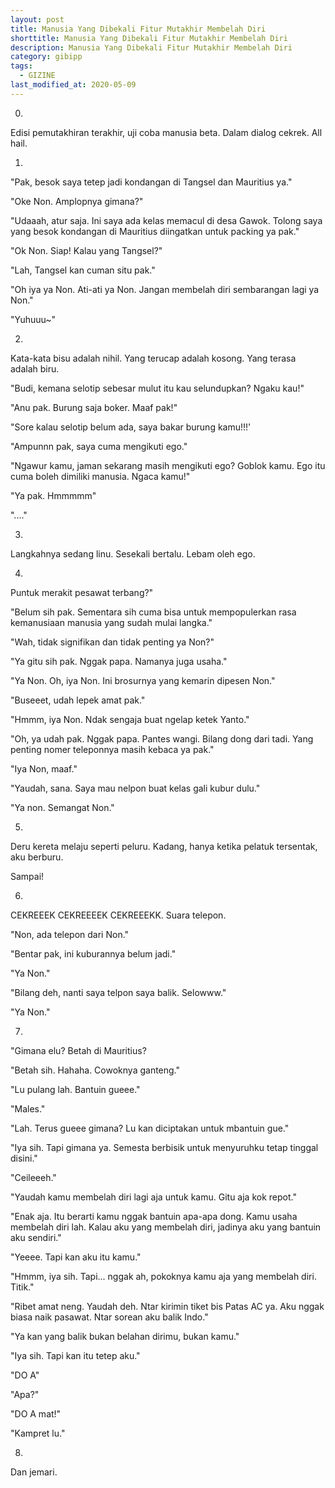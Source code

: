 ```yaml
---
layout: post
title: Manusia Yang Dibekali Fitur Mutakhir Membelah Diri
shorttitle: Manusia Yang Dibekali Fitur Mutakhir Membelah Diri
description: Manusia Yang Dibekali Fitur Mutakhir Membelah Diri
category: gibipp
tags:
  - GIZINE
last_modified_at: 2020-05-09
---
```


0.

Edisi pemutakhiran terakhir, uji coba manusia beta. Dalam dialog cekrek. All hail.

1.

"Pak, besok saya tetep jadi kondangan di Tangsel dan Mauritius ya."

"Oke Non. Amplopnya gimana?"

"Udaaah, atur saja. Ini saya ada kelas memacul di desa Gawok. Tolong saya yang besok kondangan di Mauritius diingatkan untuk packing ya pak."

"Ok Non. Siap! Kalau yang Tangsel?"

"Lah, Tangsel kan cuman situ pak."

"Oh iya ya Non. Ati-ati ya Non. Jangan membelah diri sembarangan lagi ya Non."

"Yuhuuu~"

2.

Kata-kata bisu adalah nihil. Yang terucap adalah kosong. Yang terasa adalah biru.

"Budi, kemana selotip sebesar mulut itu kau selundupkan? Ngaku kau!"

"Anu pak. Burung saja boker. Maaf pak!"

"Sore kalau selotip belum ada, saya bakar burung kamu!!!'

"Ampunnn pak, saya cuma mengikuti ego."

"Ngawur kamu, jaman sekarang masih mengikuti ego? Goblok kamu. Ego itu cuma boleh dimiliki manusia. Ngaca kamu!"

"Ya pak. Hmmmmm"

"...."

3.

Langkahnya sedang linu. Sesekali bertalu. Lebam oleh ego.

4.
Puntuk merakit pesawat terbang?"

"Belum sih pak. Sementara sih cuma bisa untuk mempopulerkan  rasa kemanusiaan manusia yang sudah mulai langka."

"Wah, tidak signifikan dan tidak penting ya Non?"

"Ya gitu sih pak. Nggak papa. Namanya juga usaha."

"Ya Non. Oh, iya Non. Ini brosurnya yang kemarin dipesen Non."

"Buseeet, udah lepek amat pak."

"Hmmm, iya Non. Ndak sengaja buat ngelap ketek Yanto."

"Oh, ya udah pak. Nggak papa. Pantes wangi. Bilang dong dari tadi. Yang penting nomer teleponnya masih kebaca ya pak."

"Iya Non, maaf."

"Yaudah, sana. Saya mau nelpon buat kelas gali kubur dulu."

"Ya non. Semangat Non."

5.

Deru kereta melaju seperti peluru. Kadang, hanya ketika pelatuk tersentak, aku berburu.

Sampai!

6.

CEKREEEK CEKREEEEK CEKREEEKK. Suara telepon.

"Non, ada telepon dari Non."

"Bentar pak, ini kuburannya belum jadi."

"Ya Non."

"Bilang deh, nanti saya telpon saya balik. Selowww."

"Ya Non."

7.

"Gimana elu? Betah di Mauritius?

"Betah sih. Hahaha. Cowoknya ganteng."

"Lu pulang lah. Bantuin gueee."

"Males."

"Lah. Terus gueee gimana? Lu kan diciptakan untuk mbantuin gue."

"Iya sih. Tapi gimana ya. Semesta berbisik untuk menyuruhku tetap tinggal disini."

"Ceileeeh."

"Yaudah kamu membelah diri lagi aja untuk kamu. Gitu aja kok repot."

"Enak aja. Itu berarti kamu nggak bantuin apa-apa dong. Kamu usaha membelah diri lah. Kalau aku yang membelah diri, jadinya aku yang bantuin aku sendiri."

"Yeeee. Tapi kan aku itu kamu."

"Hmmm, iya sih. Tapi... nggak ah, pokoknya kamu aja yang membelah diri. Titik."

"Ribet amat neng. Yaudah deh. Ntar kirimin tiket bis Patas AC ya.  Aku nggak biasa naik pasawat. Ntar sorean aku balik Indo."

"Ya kan yang balik bukan belahan dirimu, bukan kamu."

"Iya sih. Tapi kan itu tetep aku."

"DO A"

"Apa?"

"DO A mat!"

"Kampret lu."

8.

Dan jemari.
